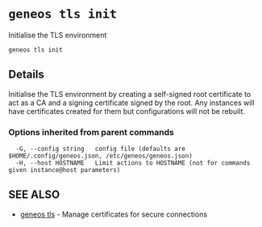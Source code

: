 # `geneos tls init`

Initialise the TLS environment

```text
geneos tls init
```

## Details

Initialise the TLS environment by creating a self-signed
root certificate to act as a CA and a signing certificate signed
by the root. Any instances will have certificates created for
them but configurations will not be rebuilt.

### Options inherited from parent commands

```text
  -G, --config string   config file (defaults are $HOME/.config/geneos.json, /etc/geneos/geneos.json)
  -H, --host HOSTNAME   Limit actions to HOSTNAME (not for commands given instance@host parameters)
```

## SEE ALSO

* [geneos tls](geneos_tls.md)	 - Manage certificates for secure connections
